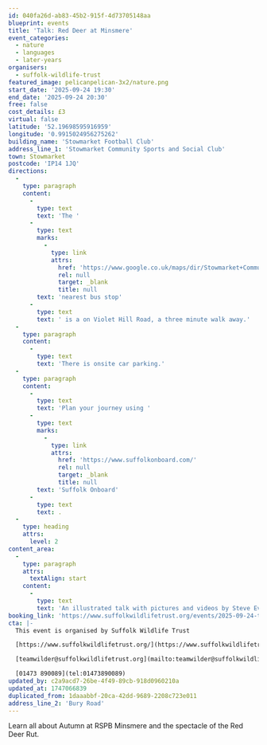 ```yaml
---
id: 040fa26d-ab83-45b2-915f-4d73705148aa
blueprint: events
title: 'Talk: Red Deer at Minsmere'
event_categories:
  - nature
  - languages
  - later-years
organisers:
  - suffolk-wildlife-trust
featured_image: pelicanpelican-3x2/nature.png
start_date: '2025-09-24 19:30'
end_date: '2025-09-24 20:30'
free: false
cost_details: £3
virtual: false
latitude: '52.19698595916959'
longitude: '0.9915024956275262'
building_name: 'Stowmarket Football Club'
address_line_1: 'Stowmarket Community Sports and Social Club'
town: Stowmarket
postcode: 'IP14 1JQ'
directions:
  -
    type: paragraph
    content:
      -
        type: text
        text: 'The '
      -
        type: text
        marks:
          -
            type: link
            attrs:
              href: 'https://www.google.co.uk/maps/dir/Stowmarket+Community+Sports+and+Social+Club+CIC/Violet+Hill+Road,+Stowmarket+IP14+1JW/@52.1964923,0.9903174,18.02z/data=!4m14!4m13!1m5!1m1!1s0x47d9bb148fb51341:0x441ed3456b1ef5c8!2m2!1d0.9915646!2d52.1967843!1m5!1m1!1s0x47d9bab70560a54b:0x2b743e664b0a3531!2m2!1d0.991862!2d52.195683!3e2?entry=ttu&g_ep=EgoyMDI1MDUwNy4wIKXMDSoJLDEwMjExNDUzSAFQAw%3D%3D'
              rel: null
              target: _blank
              title: null
        text: 'nearest bus stop'
      -
        type: text
        text: ' is a on Violet Hill Road, a three minute walk away.'
  -
    type: paragraph
    content:
      -
        type: text
        text: 'There is onsite car parking.'
  -
    type: paragraph
    content:
      -
        type: text
        text: 'Plan your journey using '
      -
        type: text
        marks:
          -
            type: link
            attrs:
              href: 'https://www.suffolkonboard.com/'
              rel: null
              target: _blank
              title: null
        text: 'Suffolk Onboard'
      -
        type: text
        text: .
  -
    type: heading
    attrs:
      level: 2
content_area:
  -
    type: paragraph
    attrs:
      textAlign: start
    content:
      -
        type: text
        text: 'An illustrated talk with pictures and videos by Steve Everett, volunteer guide and photographer.'
booking_link: 'https://www.suffolkwildlifetrust.org/events/2025-09-24-talk-red-deer-minsmere-steve-everett'
cta: |-
  This event is organised by Suffolk Wildlife Trust

  [https://www.suffolkwildlifetrust.org/](https://www.suffolkwildlifetrust.org/)

  [teamwilder@suffolkwildlifetrust.org](mailto:teamwilder@suffolkwildlifetrust.org)

  [01473 890089](tel:01473890089)
updated_by: c2a9acd7-26be-4f49-89cb-918d0960210a
updated_at: 1747066839
duplicated_from: 1daaabbf-20ca-42dd-9689-2208c723e011
address_line_2: 'Bury Road'
---
```

Learn all about Autumn at RSPB Minsmere and the spectacle of the Red Deer Rut.